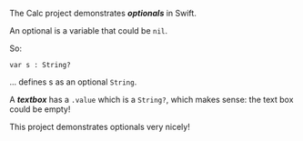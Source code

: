 The Calc project demonstrates ***optionals*** in Swift.

An optional is a variable that could be `nil`.

So:

    var s : String?
    
... defines s as an optional `String`.

A ***textbox*** has a `.value` which is a `String?`, which makes sense: the text box could be empty!

This project demonstrates optionals very nicely!
